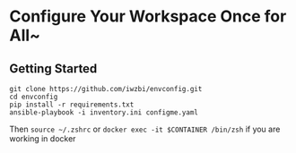 Configure Your Workspace Once for All~
==============================================


Getting Started
---------------
```
git clone https://github.com/iwzbi/envconfig.git
cd envconfig
pip install -r requirements.txt
ansible-playbook -i inventory.ini configme.yaml
```
Then `source ~/.zshrc` or `docker exec -it $CONTAINER /bin/zsh` if you are working in docker
